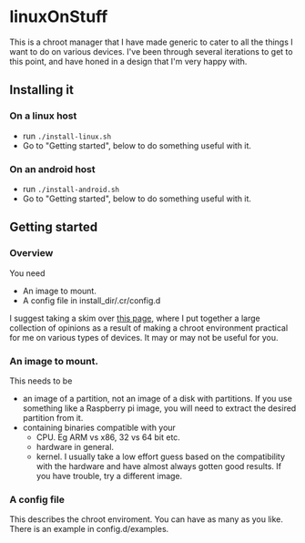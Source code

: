 # linuxOnStuff

This is a chroot manager that I have made generic to cater to all the things I want to do on various devices. I've been through several iterations to get to this point, and have honed in a design that I'm very happy with.

## Installing it

### On a linux host

* run `./install-linux.sh`
* Go to "Getting started", below to do something useful with it.

### On an android host

* run `./install-android.sh`
* Go to "Getting started", below to do something useful with it.

## Getting started

### Overview

You need

* An image to mount.
* A config file in install_dir/.cr/config.d

I suggest taking a skim over [this page](http://funnyhacks.com/chroot), where I put together a large collection of opinions as a result of making a chroot environment practical for me on various types of devices. It may or may not be useful for you.

### An image to mount.

This needs to be
* an image of a partition, not an image of a disk with partitions. If you use something like a Raspberry pi image, you will need to extract the desired partition from it.
* containing binaries compatible with your 
  * CPU. Eg ARM vs x86, 32 vs 64 bit etc.
  * hardware in general.
  * kernel. I usually take a low effort guess based on the compatibility with the hardware and have almost always gotten good results. If you have trouble, try a different image.


### A config file

This describes the chroot enviroment. You can have as many as you like.
There is an example in config.d/examples.

